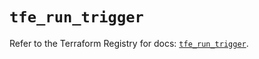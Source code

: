 # `tfe_run_trigger`

Refer to the Terraform Registry for docs: [`tfe_run_trigger`](https://registry.terraform.io/providers/hashicorp/tfe/0.55.0/docs/resources/run_trigger).
